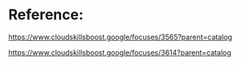 # Reference:
https://www.cloudskillsboost.google/focuses/3565?parent=catalog

https://www.cloudskillsboost.google/focuses/3614?parent=catalog

